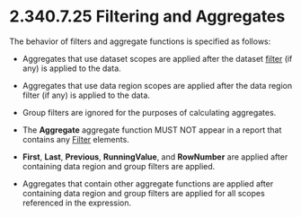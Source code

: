 <html dir="LTR" xmlns:mshelp="http://msdn.microsoft.com/mshelp" xmlns:ddue="http://ddue.schemas.microsoft.com/authoring/2003/5" xmlns:xlink="http://www.w3.org/1999/xlink" xmlns:tool="http://www.microsoft.com/tooltip">
    <head>
        <meta http-equiv="Content-Type" content="text/html; CHARSET=utf-8"></meta>
        <meta name="save" content="history"></meta>
        <title>2.340.7.25 Filtering and Aggregates</title>
        <xml>
            <mshelp:toctitle title="2.340.7.25 Filtering and Aggregates"></mshelp:toctitle>
            <mshelp:rltitle title="[MS-RDL]: Filtering and Aggregates"></mshelp:rltitle>
            <mshelp:keyword index="A" term="63704f6b-5c10-4aae-a837-88b74114bb58"></mshelp:keyword>
            <mshelp:attr name="DCSext.ContentType" value="open specification"></mshelp:attr>
            <mshelp:attr name="AssetID" value="63704f6b-5c10-4aae-a837-88b74114bb58"></mshelp:attr>
            <mshelp:attr name="TopicType" value="kbRef"></mshelp:attr>
            <mshelp:attr name="DCSext.Title" value="[MS-RDL]: Filtering and Aggregates" />
        </xml>
    </head>
    <body>
        <div id="header">
            <h1 class="heading">2.340.7.25 Filtering and Aggregates</h1>
        </div>
        <div id="mainSection">
            <div id="mainBody">
                <div id="allHistory" class="saveHistory"></div>
                <div id="sectionSection0" class="section" name="collapseableSection">
                    

<p>The behavior of filters and aggregate functions is specified
as follows:</p>

<ul><li><p><span><span> 
</span></span>Aggregates that use dataset scopes are applied after the dataset <a href="b2482b3f-74ab-4ca8-a9e5-c07955011743.html#gt_ffbe7b55-8e84-4f41-a18d-fc29191a4cda">filter</a> (if any) is applied
to the data.</p>

</li><li><p><span><span> 
</span></span>Aggregates that use data region scopes are applied after the data
region filter (if any) is applied to the data.</p>

</li><li><p><span><span> 
</span></span>Group filters are ignored for the purposes of calculating
aggregates.</p>

</li><li><p><span><span> 
</span></span>The <b>Aggregate</b> aggregate function MUST NOT appear in a
report that contains any <a href="c0f6a66a-1055-4f4d-b1e7-4fc47b588ed2.html">Filter</a>
elements.</p>

</li><li><p><span><span> 
</span></span><b>First</b>, <b>Last</b>, <b>Previous</b>, <b>RunningValue</b>,
and <b>RowNumber</b> are applied after containing data region and group filters
are applied.</p>

</li><li><p><span><span> 
</span></span>Aggregates that contain other aggregate functions are applied
after containing data region and group filters are applied for all scopes
referenced in the expression.</p>

</li></ul>
                </div>
            </div>
        </div>
    </body>
</html>